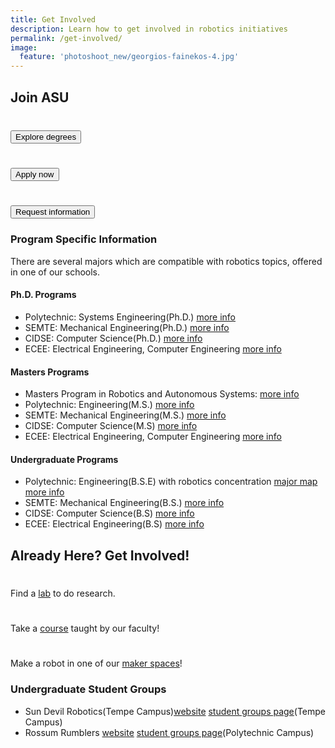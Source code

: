 ```yaml
---
title: Get Involved
description: Learn how to get involved in robotics initiatives
permalink: /get-involved/
image:
  feature: 'photoshoot_new/georgios-fainekos-4.jpg'
---
```


## Join ASU

<div class="row space-bot-xl" style="margin-top:0;">
<div class="col-sm-6 col-md-4 space-bot-md"><img alt="" class="img-responsive space-bot-md" /><h3><a href="https://webapp4.asu.edu/programs/t5/graduate/false"><button class="btn btn-blue btn-block btn-lg">Explore degrees</button></a></h3>
</div>
<div class="col-sm-6 col-md-4 space-bot-md"><img alt="" class="img-responsive space-bot-md" /><h3><a href="https://www.asu.edu/gradapp"><button class="btn btn-gold btn-block btn-lg">Apply now</button></a></h3>
</div>
<div class="col-sm-6 col-md-4 space-bot-md"><img alt="" class="img-responsive space-bot-md" /><h3><a href="https://requestinfo.asu.edu/prospect_form"><button class="btn btn-gold btn-block btn-lg">Request information</button></a></h3>
</div>
</div>


### Program Specific Information

There are several majors which are compatible with robotics topics, offered in one of our schools.

#### Ph.D. Programs

* Polytechnic: Systems Engineering(Ph.D.) [more info](http://poly.engineering.asu.edu/engineering/ph-d-in-systems-engineering/)
* SEMTE: Mechanical Engineering(Ph.D.) [more info](https://semte.engineering.asu.edu/mechanical-graduate/)
* CIDSE: Computer Science(Ph.D.) [more info](https://cidse.engineering.asu.edu/forstudent/prospective-students/graduate-admissions/)
* ECEE: Electrical Engineering, Computer Engineering [more info](https://ecee.engineering.asu.edu/academics/doctoral-degrees/)

#### Masters Programs
* Masters Program in Robotics and Autonomous Systems: [more info](https://ras.engineering.asu.edu/)
* Polytechnic: Engineering(M.S.) [more info](http://poly.engineering.asu.edu/engineering/ms-engineering/)
* SEMTE: Mechanical Engineering(M.S.) [more info](https://semte.engineering.asu.edu/mechanical-graduate/)
* CIDSE: Computer Science(M.S) [more info](https://cidse.engineering.asu.edu/forstudent/prospective-students/graduate-admissions/)
* ECEE:  Electrical Engineering, Computer Engineering [more info](https://ecee.engineering.asu.edu/academics/masters-degree-programs/)

#### Undergraduate Programs

* Polytechnic: Engineering(B.S.E) with robotics concentration [major map](https://webapp4.asu.edu/programs/t5/roadmaps/ASU00/TSEGRRBSE/null/ALL/2015?init=false&nopassive=true) [more info](https://webapp4.asu.edu/programs/t5/majorinfo/ASU00/TSEGRBSE/undergrad/false?init=false&nopassive=true)
* SEMTE: Mechanical Engineering(B.S.) [more info](https://semte.engineering.asu.edu/mechanical-undergraduate/)
* CIDSE: Computer Science(B.S) [more info]()
* ECEE: Electrical Engineering(B.S) [more info]()

## Already Here?  Get Involved!

<div class="row">
    <div class="col-md-4 text-center">
      <h1><a href="{{site.base_path}}/labs"><i class="fa fa-flask" aria-hidden="true"></i></a></h1>
      <p>
      Find a <a href="{{site.base_path}}/labs">lab</a> to do research.    
      </p>
    </div>
    <div class="col-md-4 text-center">
    <h1><a href="{{site.base_path}}/courses"><i class="fa fa-university" aria-hidden="true"></i></a></h1>
      <p>
      Take a <a href="{{site.base_path}}/courses">course</a> taught by our faculty!
      </p>
    </div>
    <div class="col-md-4 text-center">
    <h1><a href="{{site.base_path}}/resources"><i class="fa fa-wrench" aria-hidden="true"></i></a></h1>
      <p>
      Make a robot in one of our <a href="{{site.base_path}}/resources">maker spaces</a>!
      </p>
    </div>
</div>

### Undergraduate Student Groups

* Sun Devil Robotics(Tempe Campus)[website](http://studentorgs.engineering.asu.edu/sundevilrobotics/) [student groups page](http://studentorgs.engineering.asu.edu/directory/sun-devil-robotics/)(Tempe Campus)
* Rossum Rumblers [website](http://www.rossumrumblers.club/) [student groups page](http://studentorgs.engineering.asu.edu/directory/rossum-rumblers/)(Polytechnic Campus)
